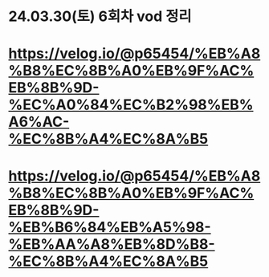 # 24.03.30(토) 6회차 vod 정리
# https://velog.io/@p65454/%EB%A8%B8%EC%8B%A0%EB%9F%AC%EB%8B%9D-%EC%A0%84%EC%B2%98%EB%A6%AC-%EC%8B%A4%EC%8A%B5
# https://velog.io/@p65454/%EB%A8%B8%EC%8B%A0%EB%9F%AC%EB%8B%9D-%EB%B6%84%EB%A5%98-%EB%AA%A8%EB%8D%B8-%EC%8B%A4%EC%8A%B5